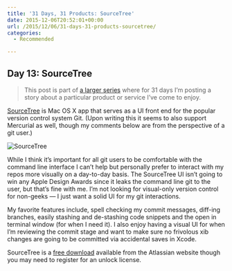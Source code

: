 ```yaml
---
title: '31 Days, 31 Products: SourceTree'
date: 2015-12-06T20:52:01+00:00
url: /2015/12/06/31-days-31-products-sourcetree/
categories:
  - Recommended

---
```

## Day 13: SourceTree

> This post is part of [a larger series][1] where for 31 days I&#8217;m posting a story about a particular product or service I&#8217;ve come to enjoy.

[SourceTree][2] is Mac OS X app that serves as a UI front end for the popular version control system Git. (Upon writing this it seems to also support Mercurial as well, though my comments below are from the perspective of a git user.)

![SourceTree][3]

While I think it&#8217;s important for all git users to be comfortable with the command line interface I can&#8217;t help but personally prefer to interact with my repos more visually on a day-to-day basis. The SourceTree UI isn&#8217;t going to win any Apple Design Awards since it leaks the command line git to the user, but that&#8217;s fine with me. I&#8217;m not looking for visual-only version control for non-geeks &#8212; I just want a solid UI for my git interactions.

My favorite features include, spell checking my commit messages, diff-ing branches, easily stashing and de-stashing code snippets and the open in terminal window (for when I need it). I also enjoy having a visual UI for when I&#8217;m reviewing the commit stage and want to make sure no frivolous xib changes are going to be committed via accidental saves in Xcode.

SourceTree is a [free download][4] available from the Atlassian website though you may need to register for an unlock license.

 [1]: http://mikezornek.com/2015/11/24/31-days-31-products-launch-post/
 [2]: https://www.sourcetreeapp.com/
 [3]: http://mikezornek.com/media/images/31products/sourcetree.png "SourceTree"
 [4]: https://www.sourcetreeapp.com/download